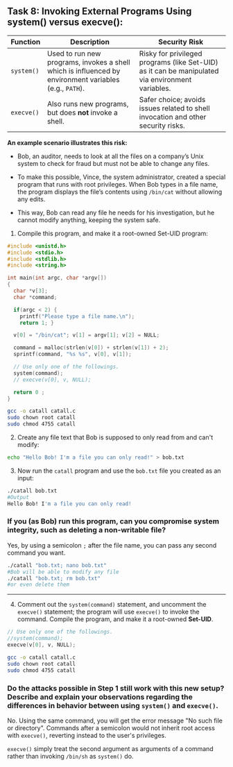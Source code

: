 ## Task 8: Invoking External Programs Using system() versus execve():
| Function   | Description | Security Risk |
|------------|-------------|---------------|
| `system()` | Used to run new programs, invokes a shell which is influenced by environment variables (e.g., `PATH`).   | Risky for privileged programs (like Set-UID) as it can be manipulated via environment variables. |
| `execve()` | Also runs new programs, but does **not** invoke a shell. | Safer choice; avoids issues related to shell invocation and other security risks.|


**An example scenario illustrates this risk:**
  * Bob, an auditor, needs to look at all the files on a company’s Unix system to check for fraud but must not be able to change any files.

  * To make this possible, Vince, the system administrator, created a special program that runs with root privileges. When Bob types in a file name, the program displays the file’s contents using `/bin/cat` without allowing any edits.

  * This way, Bob can read any file he needs for his investigation, but he cannot modify anything, keeping the system safe.

1) Compile this program, and make it a root-owned Set-UID program:
```c
#include <unistd.h>
#include <stdio.h>
#include <stdlib.h>
#include <string.h>

int main(int argc, char *argv[])
{
  char *v[3];
  char *command;

  if(argc < 2) {
    printf("Please type a file name.\n");
    return 1; }

  v[0] = "/bin/cat"; v[1] = argv[1]; v[2] = NULL;

  command = malloc(strlen(v[0]) + strlen(v[1]) + 2);
  sprintf(command, "%s %s", v[0], v[1]);

  // Use only one of the followings.
  system(command);
  // execve(v[0], v, NULL);

  return 0 ;
}
```
```bash
gcc -o catall catall.c
sudo chown root catall
sudo chmod 4755 catall
```
2) Create any file text that Bob is supposed to only read from and can't modify:
```bash
echo "Hello Bob! I'm a file you can only read!" > bob.txt
```
3) Now run the `catall` program and use the `bob.txt` file you created as an input:
```bash
./catall bob.txt
#Output
Hello Bob! I'm a file you can only read!
```

### If you (as Bob) run this program, can you compromise system integrity, such as deleting a non-writable file?

Yes, by using a semicolon `;` after the file name, you can pass any second command you want.

```bash
./catall "bob.txt; nano bob.txt"
#Bob will be able to modify any file
./catall "bob.txt; rm bob.txt"
#or even delete them
```
---

4) Comment out the `system(command)` statement, and uncomment the `execve()` statement; the program will use `execve()` to invoke the command. Compile the program, and make it a root-owned **Set-UID**.
```c
// Use only one of the followings.
//system(command);
execve(v[0], v, NULL);
```
```bash
gcc -o catall catall.c
sudo chown root catall
sudo chmod 4755 catall
```

### Do the attacks possible in Step 1 still work with this new setup? Describe and explain your observations regarding the differences in behavior between using `system()` and `execve()`.

No. Using the same command, you will get the error message "No such file or directory". Commands after a semicolon would not inherit root access with `execve()`, reverting instead to the user's privileges.

`execve()` simply treat the second argument as arguments of a command rather than invoking `/bin/sh` as `system()` do.
